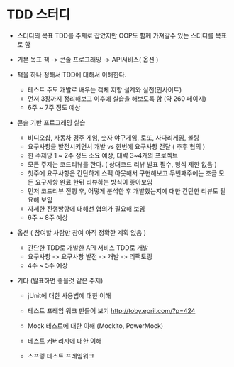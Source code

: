 # TDD 스터디

- 스터디의 목표 TDD를 주제로 잡았지만 OOP도 함께 가져갈수 있는  스터디를 목표로 함
- 기본 목표 책 -> 콘솔 프로그래밍 -> API서비스( 옵션 )
- 책을 하나 정해서 TDD에 대해서 이해한다.
  - 테스트 주도 개발로 배우는 객체 지향 설계와 실천(인사이트)
  - 먼저 3장까지 정리해보고 이후에 실습을 해보도록 함 (약 260 페이지)
  - 6주 ~ 7주 정도 예상

- 콘솔 기반 프로그래밍 실습
  - 비디오샵, 자동차 경주 게임, 숫자 야구게임, 로또, 사다리게임, 볼링
  - 요구사항을 발전시키면서 개발 vs 한번에 요구사항 전달 ( 추후 협의 )
  - 한 주제당 1 ~ 2주 정도 소요 예상, 대략 3~4개의 프로젝트
  - 모든 주제는 코드리뷰를 한다. ( 상대코드 리뷰 발표 필수, 형식 제한 없음 )
  -  첫주에 요구사항은 간단하게 스펙 아웃해서 구현해보고 두번째주에는 조금 모든 요구사항 완료 한뒤 리뷰하는 방식이 좋아보임
  - 먼저 코드리뷰 진행 후, 어떻게 분석한 후 개발했는지에 대한 간단한 리뷰도 필요해 보임
  - 자세한 진행방향에 대해선 협의가 필요해 보임
  - 6주 ~ 8주 예상

- 옵션 ( 참여할 사람만 참여 아직 정확한 계획 없음 )
  - 간단한 TDD로 개발한 API 서비스 TDD로 개발
  - 요구사항 -> 요구사항 발전 -> 개발 -> 리팩토링
  - 4주 ~ 5주 예상

- 기타 (발표하면 좋을것 같은 주제)

  - jUnit에 대한 사용법에 대한 이해

  - 테스트 프레임 워크 만들어 보기 http://toby.epril.com/?p=424

  - Mock 테스트에 대한 이해 (Mockito, PowerMock)

  - 테스트 커버리지에 대한 이해

  - 스프링 테스트 프레임워크

    
